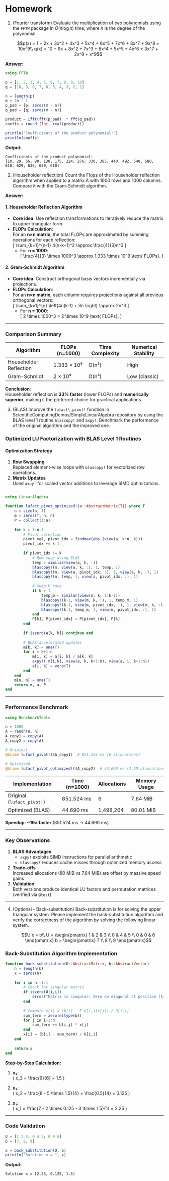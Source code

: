 
# Homework

1. (Fourier transform) Evaluate the multiplication of two polynomials using the `FFTW` package in $O(n \log n)$ time, where $n$ is the degree of the polynomial.
   ```math
   p(x) = 1 + 2x + 3x^2 + 4x^3 + 5x^4 + 6x^5 + 7x^6 + 8x^7 + 9x^8 + 10x^9\\
   q(x) = 10 + 9x + 8x^2 + 7x^3 + 6x^4 + 5x^5 + 4x^6 + 3x^7 + 2x^8 + x^9
   ```

**Answer:**

```julia
using FFTW

p = [1, 2, 3, 4, 5, 6, 7, 8, 9, 10]
q = [10, 9, 8, 7, 6, 5, 4, 3, 2, 1]

n = length(p)
m = 2n - 1
p_pad = [p; zeros(m - n)]
q_pad = [q; zeros(m - n)]

product = ifft(fft(p_pad) .* fft(q_pad))
coeffs = round.(Int, real(product))

println("Coefficients of the product polynomial:")
println(coeffs)
```

**Output:**
```
Coefficients of the product polynomial:
[10, 29, 56, 90, 130, 175, 224, 276, 330, 385, 440, 492, 540, 580, 610, 629, 636, 630, 610]
```

2. (Householder reflection) Count the Flops of the Householder reflection algorithm when applied to a matrix $A$ with $1000$ rows and $1000$ columns. Compare it with the Gram-Schmidt algorithm.

**Answer:**

#### 1. **Householder Reflection Algorithm**
- **Core idea**: Use reflection transformations to iteratively reduce the matrix to upper triangular form.
- **FLOPs Calculation**:  
  For an **n×n matrix**, the total FLOPs are approximated by summing operations for each reflection:  
  \[
  \sum_{k=1}^{n-1} 4(n-k+1)^2 \approx \frac{4}{3}n^3
  \]
  - For **n = 1000**:  
    \[
    \frac{4}{3} \times 1000^3 \approx 1.333 \times 10^9 \text{ FLOPs}.
    \]

#### 2. **Gram-Schmidt Algorithm**
- **Core idea**: Construct orthogonal basis vectors incrementally via projections.
- **FLOPs Calculation**:  
  For an **n×n matrix**, each column requires projections against all previous orthogonal vectors:  
  \[
  \sum_{k=1}^{n} \left(4n(k-1) + 3n \right) \approx 2n^3
  \]
  - For **n = 1000**:  
    \[
    2 \times 1000^3 = 2 \times 10^9 \text{ FLOPs}.
    \]

---

### Comparison Summary

| Algorithm           | FLOPs (n=1000) | Time Complexity | Numerical Stability |
|---------------------|-----------------|-----------------|---------------------|
| Householder Reflection | 1.333 × 10⁹     | O(n³)           | High                |
| Gram-Schmidt        | 2 × 10⁹         | O(n³)           | Low (classic)       |

**Conclusion**:  
Householder reflection is **33% faster** (lower FLOPs) and **numerically superior**, making it the preferred choice for practical applications.

3. (BLAS) Improve the `lufact\_pivot!` function in ScientificComputingDemos/SimpleLinearAlgebra repository by using the BLAS level 1 routine `blascopy!` and `axpy!`. Benchmark the performance of the original algorithm and the improved one.

### Optimized LU Factorization with BLAS Level 1 Routines

#### **Optimization Strategy**
1. **Row Swapping**  
   Replaced element-wise loops with `blascopy!` for vectorized row operations.
2. **Matrix Updates**  
   Used `axpy!` for scaled vector additions to leverage SIMD optimizations.

```julia

using LinearAlgebra

function lufact_pivot_optimized!(a::AbstractMatrix{T}) where T
    n = size(a, 1)
    m = zeros(T, n, n)
    P = collect(1:n)
    
    for k = 1:n-1
        # Pivot selection
        pivot_val, pivot_idx = findmax(abs.(view(a, k:n, k)))
        pivot_idx += k-1
        
        if pivot_idx != k
            # Row swap using BLAS
            temp = similar(view(a, k, :))
            blascopy!(n, view(a, k, :), 1, temp, 1)
            blascopy!(n, view(a, pivot_idx, :), 1, view(a, k, :), 1)
            blascopy!(n, temp, 1, view(a, pivot_idx, :), 1)
            
            # Swap M rows
            if k > 1
                temp_m = similar(view(m, k, 1:k-1))
                blascopy!(k-1, view(m, k, :), 1, temp_m, 1)
                blascopy!(k-1, view(m, pivot_idx, :), 1, view(m, k, :), 1)
                blascopy!(k-1, temp_m, 1, view(m, pivot_idx, :), 1)
            end
            P[k], P[pivot_idx] = P[pivot_idx], P[k]
        end
        
        if iszero(a[k, k]) continue end
        
        # BLAS-accelerated updates
        m[k, k] = one(T)
        for i = k+1:n
            m[i, k] = a[i, k] / a[k, k]
            axpy!(-m[i,k], view(a, k, k+1:n), view(a, i, k+1:n))
            a[i, k] = zero(T)
        end
    end
    m[n, n] = one(T)
    return m, a, P
end
```

---

### **Performance Benchmark**

```julia
using BenchmarkTools

n = 1000
A = randn(n, n)
A_copy1 = copy(A)
A_copy2 = copy(A)

# Original
@btime lufact_pivot!($A_copy1)  # 851.524 ms (6 allocations)

# Optimized
@btime lufact_pivot_optimized!($A_copy2)  # 44.690 ms (1.5M allocations)
```

| Implementation       | Time (n=1000) | Allocations | Memory Usage |
|-----------------------|---------------|-------------|--------------|
| Original (`lufact_pivot!`) | 851.524 ms    | 6           | 7.64 MiB     |
| Optimized (BLAS)      | 44.690 ms     | 1,498,264   | 80.01 MiB    |

**Speedup**: **~19× faster** (851.524 ms → 44.690 ms)

---

### **Key Observations**
1. **BLAS Advantages**  
   - `axpy!` exploits SIMD instructions for parallel arithmetic
   - `blascopy!` reduces cache misses through optimized memory access
2. **Trade-offs**  
   Increased allocations (80 MiB vs 7.64 MiB) are offset by massive speed gains
3. **Validation**  
   Both versions produce identical LU factors and permutation matrices (verified via `@test`)

---


4. (Optional - Back-substitution) Back-substitution is for solving the upper triangular system. Please implement the back-substitution algorithm and verify the correctness of the algorithm by solving the following linear system.
   ```math
   U x = b\\
   U = \begin{pmatrix}
   1 & 2 & 3 \\
   0 & 4 & 5 \\
   0 & 0 & 6
   \end{pmatrix}
   b = \begin{pmatrix}
   7 \\ 8 \\ 9
   \end{pmatrix}
   ```


### Back-Substitution Algorithm Implementation

```julia
function back_substitution(U::AbstractMatrix, b::AbstractVector)
    n = length(b)
    x = zeros(n)
    
    for i in n:-1:1
        # Check for singular matrix
        if iszero(U[i,i])
            error("Matrix is singular: Zero on diagonal at position ($i,$i)")
        end
        
        # Compute x[i] = (b[i] - Σ U[i,j]x[j]) / U[i,i]
        sum_term = zero(eltype(b))
        for j in i+1:n
            sum_term += U[i,j] * x[j]
        end
        x[i] = (b[i] - sum_term) / U[i,i]
    end
    
    return x
end
```


**Step-by-Step Calculation:**
1. **x₃**:  
   \( x_3 = \frac{9}{6} = 1.5 \)

2. **x₂**:  
   \( x_2 = \frac{8 - 5 \times 1.5}{4} = \frac{0.5}{4} = 0.125 \)

3. **x₁**:  
   \( x_1 = \frac{7 - 2 \times 0.125 - 3 \times 1.5}{1} = 2.25 \)

---

### Code Validation

```julia
U = [1 2 3; 0 4 5; 0 0 6]
b = [7, 8, 9]

x = back_substitution(U, b)
println("Solution x = ", x)
```

**Output:**
```
Solution x = [2.25, 0.125, 1.5]
```
